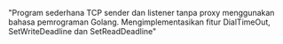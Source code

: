 "Program sederhana TCP sender dan listener tanpa proxy menggunakan bahasa pemrograman Golang. Mengimplementasikan fitur DialTimeOut, SetWriteDeadline dan SetReadDeadline" 
